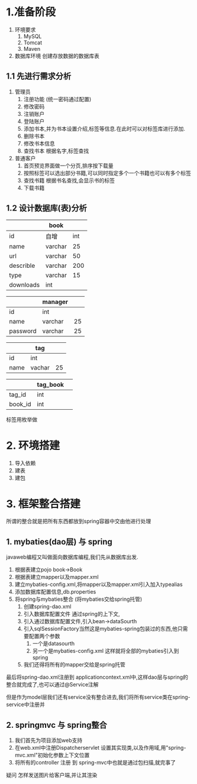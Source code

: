 # 1.准备阶段

1. 环境要求
   1. MySQL
   2. Tomcat
   3. Maven
2. 数据库环境
   创建存放数据的数据库表

## 1.1 先进行需求分析
1. 管理员
   1. 注册功能 (统一密码通过配置)
   2. 修改密码
   3. 注销账户
   4. 登陆账户
   5. 添加书本,并为书本设置介绍,标签等信息.在此时可以对标签库进行添加.
   6. 删除书本
   7. 修改书本信息 
   8. 查找书本 根据名字,标签查找
2. 普通客户
   1. 首页预览界面做一个分页,排序按下载量
   2. 按照标签可以选出部分书籍,可以同时指定多个一个书籍也可以有多个标签
   3. 查找书籍 根据书名查找,会显示书的标签
   4. 下载书籍

## 1.2 设计数据库(表)分析
||book||
|--|--|--|
|id|自增|int|
|name|varchar|25|
|url|varchar|50|
|describle|varchar|200|
|type|varchar|15|
|downloads|int|

||manager||
|--|--|--|
|id|int||
|name|varchar|25|
|password|varchar|25|

||tag||
|--|--|--|
|id|int|
|name|vachar|25|

||tag_book||
|--|--|--|
|tag_id|int||
|book_id|int||

标签用枚举做

# 2. 环境搭建
 1. 导入依赖
 2. 建表
 3. 建包

# 3. 框架整合搭建

所谓的整合就是把所有东西都放到spring容器中交由他进行处理

## 1. mybaties(dao层) 与 spring
javaweb编程又叫做面向数据库编程,我们先从数据库出发.

1. 根据表建立pojo book->Book
2. 根据表建立mapper以及mapper.xml
3. 建立mybaties-config.xml,将mapper以及mapper.xml引入加入typealias
4. 添加数据库配置信息,db.properties
5. 将spring与mybaties整合 (将mybaties交给spring托管)
   1. 创建spring-dao.xml
   2. 引入数据库配置文件
      通过spring的上下文,
   3. 引入通过数据库配置文件,引入bean->dataSourth
   4. 引入sqlSessionFactory当然这是mybaties-spring包装过的东西,他只需要配置两个参数
      1.  一个是datasourth 
      2.  另一个是mybaties-config.xml
这样就将全部的mybaties引入到spring
   5. 我们还得将所有的mapper交给是spring托管
   
最后将spring-dao.xml注册到 applicationcontext.xml中,这样dao层与spring的整合就完成了,也可以通过@Service注解

但是作为model层我们还有service没有整合进去,我们将所有service类在spring-service中注册并

## 2. springmvc 与 spring整合

1. 我们首先为项目添加web支持
2. 在web.xml中注册Dispatcherservlet
   设置其实现类,以及作用域,用"spring-mvc.xml"初始化参数上下文位置
3. 将所有的controller 注册 到 spring-mvc中也就是通过包扫描,就完事了

疑问 怎样发送图片给客户端,并让其渲染